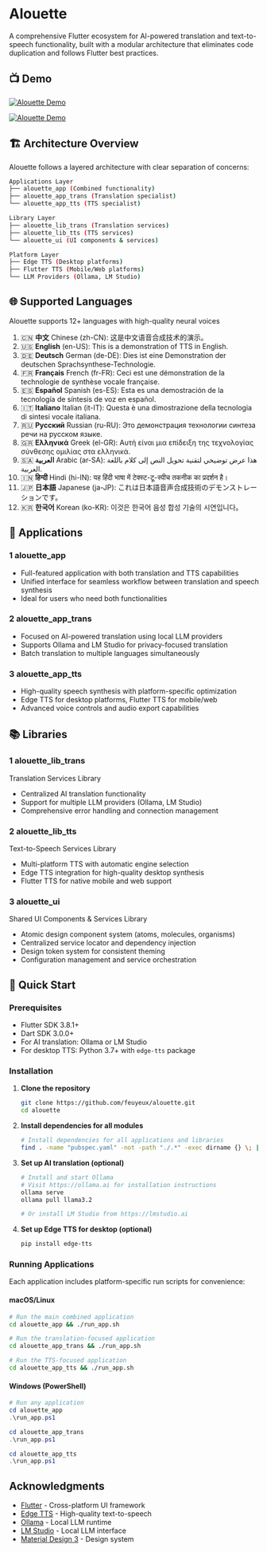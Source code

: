 # Alouette

A comprehensive Flutter ecosystem for AI-powered translation and text-to-speech functionality, built with a modular architecture that eliminates code duplication and follows Flutter best practices.

## 📺 Demo

[![Alouette Demo](https://img.youtube.com/vi/fW_EiLVNg2c/0.jpg)](https://www.youtube.com/watch?v=fW_EiLVNg2c)

[![Alouette Demo](https://img.youtube.com/vi/i1oZ-tyjZh0/0.jpg)](https://www.youtube.com/watch?v=i1oZ-tyjZh0)

## 🏗️ Architecture Overview

Alouette follows a layered architecture with clear separation of concerns:

```sh
Applications Layer
├── alouette_app (Combined functionality)
├── alouette_app_trans (Translation specialist)
└── alouette_app_tts (TTS specialist)

Library Layer
├── alouette_lib_trans (Translation services)
├── alouette_lib_tts (TTS services)
└── alouette_ui (UI components & services)

Platform Layer
├── Edge TTS (Desktop platforms)
├── Flutter TTS (Mobile/Web platforms)
└── LLM Providers (Ollama, LM Studio)
```

## 🌐 Supported Languages

Alouette supports 12+ languages with high-quality neural voices

1. 🇨🇳 **中文** Chinese (zh-CN): 这是中文语音合成技术的演示。
2. 🇺🇸 **English** (en-US): This is a demonstration of TTS in English.
3. 🇩🇪 **Deutsch** German (de-DE): Dies ist eine Demonstration der deutschen Sprachsynthese-Technologie.
4. 🇫🇷 **Français** French (fr-FR): Ceci est une démonstration de la technologie de synthèse vocale française.
5. 🇪🇸 **Español** Spanish (es-ES): Esta es una demostración de la tecnología de síntesis de voz en español.
6. 🇮🇹 **Italiano** Italian (it-IT): Questa è una dimostrazione della tecnologia di sintesi vocale italiana.
7. 🇷🇺 **Русский** Russian (ru-RU): Это демонстрация технологии синтеза речи на русском языке.
8. 🇬🇷 **Ελληνικά** Greek (el-GR): Αυτή είναι μια επίδειξη της τεχνολογίας σύνθεσης ομιλίας στα ελληνικά.
9. 🇸🇦 **العربية** Arabic (ar-SA): هذا عرض توضيحي لتقنية تحويل النص إلى كلام باللغة العربية.
10. 🇮🇳 **हिन्दी** Hindi (hi-IN): यह हिंदी भाषा में टेक्स्ट-टू-स्पीच तकनीक का प्रदर्शन है।
11. 🇯🇵 **日本語** Japanese (ja-JP): これは日本語音声合成技術のデモンストレーションです。
12. 🇰🇷 **한국어** Korean (ko-KR): 이것은 한국어 음성 합성 기술의 시연입니다。

## 📱 Applications

### 1 alouette_app

- Full-featured application with both translation and TTS capabilities
- Unified interface for seamless workflow between translation and speech synthesis
- Ideal for users who need both functionalities

### 2 alouette_app_trans

- Focused on AI-powered translation using local LLM providers
- Supports Ollama and LM Studio for privacy-focused translation
- Batch translation to multiple languages simultaneously

### 3 alouette_app_tts

- High-quality speech synthesis with platform-specific optimization
- Edge TTS for desktop platforms, Flutter TTS for mobile/web
- Advanced voice controls and audio export capabilities

## 📚 Libraries

### 1 alouette_lib_trans

Translation Services Library

- Centralized AI translation functionality
- Support for multiple LLM providers (Ollama, LM Studio)
- Comprehensive error handling and connection management

### 2 alouette_lib_tts

Text-to-Speech Services Library

- Multi-platform TTS with automatic engine selection
- Edge TTS integration for high-quality desktop synthesis
- Flutter TTS for native mobile and web support

### 3 alouette_ui

Shared UI Components & Services Library

- Atomic design component system (atoms, molecules, organisms)
- Centralized service locator and dependency injection
- Design token system for consistent theming
- Configuration management and service orchestration

## 🚀 Quick Start

### Prerequisites

- Flutter SDK 3.8.1+
- Dart SDK 3.0.0+
- For AI translation: Ollama or LM Studio
- For desktop TTS: Python 3.7+ with `edge-tts` package

### Installation

1. **Clone the repository**

   ```sh
   git clone https://github.com/feuyeux/alouette.git
   cd alouette
   ```

2. **Install dependencies for all modules**

   ```sh
   # Install dependencies for all applications and libraries
   find . -name "pubspec.yaml" -not -path "./.*" -exec dirname {} \; | xargs -I {} sh -c 'cd "{}" && flutter pub get'
   ```

3. **Set up AI translation (optional)**

   ```sh
   # Install and start Ollama
   # Visit https://ollama.ai for installation instructions
   ollama serve
   ollama pull llama3.2

   # Or install LM Studio from https://lmstudio.ai
   ```

4. **Set up Edge TTS for desktop (optional)**

   ```sh
   pip install edge-tts
   ```

### Running Applications

Each application includes platform-specific run scripts for convenience:

#### **macOS/Linux**

```bash
# Run the main combined application
cd alouette_app && ./run_app.sh

# Run the translation-focused application
cd alouette_app_trans && ./run_app.sh

# Run the TTS-focused application
cd alouette_app_tts && ./run_app.sh
```

#### **Windows (PowerShell)**

```powershell
# Run any application
cd alouette_app
.\run_app.ps1

cd alouette_app_trans
.\run_app.ps1

cd alouette_app_tts
.\run_app.ps1
```

## Acknowledgments

- [Flutter](https://flutter.dev) - Cross-platform UI framework
- [Edge TTS](https://github.com/rany2/edge-tts) - High-quality text-to-speech
- [Ollama](https://ollama.ai) - Local LLM runtime
- [LM Studio](https://lmstudio.ai) - Local LLM interface
- [Material Design 3](https://m3.material.io/) - Design system
